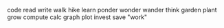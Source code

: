 code
read
write
walk
hike
learn
ponder
wonder
wander
think
garden
plant
grow
compute
calc
graph
plot
invest
save
"work"